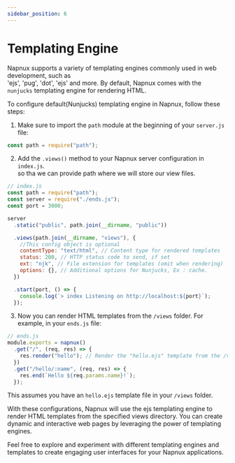 ```yaml
---
sidebar_position: 6
---
```


# Templating Engine

Napnux supports a variety of templating engines commonly used in web development, such as  
 'ejs', 'pug', 'dot', 'ejs' and more. By default, Napnux comes with the `nunjucks` templating engine for rendering HTML.

To configure default(Nunjucks) templating engine in Napnux, follow these steps:

1. Make sure to import the `path` module at the beginning of your `server.js` file:

```javascript
const path = require("path");
```

2. Add the `.views()` method to your Napnux server configuration in `index.js`.  
   so tha we can provide path where we will store our view files.

```javascript
// index.js
const path = require("path");
const server = require("./ends.js");
const port = 3000;

server
  .static("public", path.join(__dirname, "public"))

  .views(path.join(__dirname, "views"), {
    //This config object is optional
    contentType: "text/html", // Content type for rendered templates
    status: 200, // HTTP status code to send, if set
    ext: "njk", // File extension for templates (omit when rendering)
    options: {}, // Additional options for Nunjucks, Ex : cache.
  })

  .start(port, () => {
    console.log(`> index Listening on http://localhost:${port}`);
  });
```

3. Now you can render HTML templates from the `/views` folder. For example, in your `ends.js` file:

```javascript
// ends.js
module.exports = napnux()
  .get("/", (req, res) => {
    res.render("hello"); // Render the "hello.ejs" template from the /views folder
  })
  .get("/hello/:name", (req, res) => {
    res.end(`Hello ${req.params.name}!`);
  });
```

This assumes you have an `hello.ejs` template file in your `/views` folder.

With these configurations, Napnux will use the ejs templating engine to render HTML templates from the specified views directory. You can create dynamic and interactive web pages by leveraging the power of templating engines.

Feel free to explore and experiment with different templating engines and templates to create engaging user interfaces for your Napnux applications.
